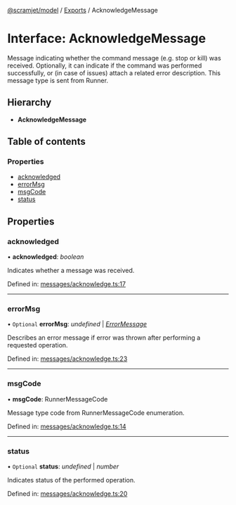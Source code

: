 [@scramjet/model](../README.md) / [Exports](../modules.md) / AcknowledgeMessage

# Interface: AcknowledgeMessage

Message indicating whether the command message (e.g. stop or kill) was received.
Optionally, it can indicate if the command was performed successfully, or
(in case of issues) attach a related error description.
This message type is sent from Runner.

## Hierarchy

* **AcknowledgeMessage**

## Table of contents

### Properties

- [acknowledged](acknowledgemessage.md#acknowledged)
- [errorMsg](acknowledgemessage.md#errormsg)
- [msgCode](acknowledgemessage.md#msgcode)
- [status](acknowledgemessage.md#status)

## Properties

### acknowledged

• **acknowledged**: *boolean*

Indicates whether a message was received.

Defined in: [messages/acknowledge.ts:17](https://github.com/scramjet-cloud-platform/scramjet-csi-dev/blob/e4cc8a9/src/model/messages/acknowledge.ts#L17)

___

### errorMsg

• `Optional` **errorMsg**: *undefined* \| [*ErrorMessage*](errormessage.md)

Describes an error message if error was thrown after performing a requested operation.

Defined in: [messages/acknowledge.ts:23](https://github.com/scramjet-cloud-platform/scramjet-csi-dev/blob/e4cc8a9/src/model/messages/acknowledge.ts#L23)

___

### msgCode

• **msgCode**: RunnerMessageCode

Message type code from RunnerMessageCode enumeration.

Defined in: [messages/acknowledge.ts:14](https://github.com/scramjet-cloud-platform/scramjet-csi-dev/blob/e4cc8a9/src/model/messages/acknowledge.ts#L14)

___

### status

• `Optional` **status**: *undefined* \| *number*

Indicates status of the performed operation.

Defined in: [messages/acknowledge.ts:20](https://github.com/scramjet-cloud-platform/scramjet-csi-dev/blob/e4cc8a9/src/model/messages/acknowledge.ts#L20)
